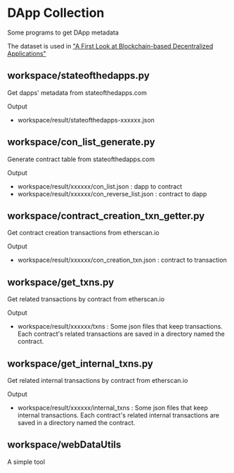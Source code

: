 # DApp Collection
 Some programs to get DApp metadata
 
 The dataset is used in ["A First Look at Blockchain-based Decentralized Applications"](https://doi.org/10.1002/spe.2751)

## workspace/stateofthedapps.py
 Get dapps' metadata from stateofthedapps.com

 Output

 * workspace/result/stateofthedapps-xxxxxx.json

## workspace/con_list_generate.py
 Generate contract table from stateofthedapps.com

 Output

 * workspace/result/xxxxxx/con_list.json : dapp to contract
 * workspace/result/xxxxxx/con_reverse_list.json : contract to dapp

## workspace/contract_creation_txn_getter.py
 Get contract creation transactions from etherscan.io

 Output

 * workspace/result/xxxxxx/con_creation_txn.json : contract to transaction

## workspace/get_txns.py
 Get related transactions by contract from etherscan.io

 Output

 * workspace/result/xxxxxx/txns : Some json files that keep transactions. Each contract's related transactions are saved in a directory named the contract.

## workspace/get_internal_txns.py
 Get related internal transactions by contract from etherscan.io

 Output

 * workspace/result/xxxxxx/internal_txns : Some json files that keep internal transactions. Each contract's related internal transactions are saved in a directory named the contract.

## workspace/webDataUtils
 A simple tool
